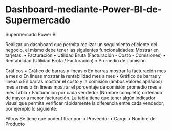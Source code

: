 # Dashboard-mediante-Power-BI-de-Supermercado
Supermercado Power BI

Realizar un dashboard que permita realizar un seguimiento eficiente del negocio, el mismo debe tener las siguientes funcionalidades:
Mostrar en tarjetas:
•	Facturación
•	Utilidad Bruta (Facturación - Costo - Comisiones)
•	Rentabilidad (Utilidad Bruta / Facturación)
•	Promedio de comisión

Gráficos
•	Gráfico de barras y lineas
o	En barras mostrar la facturación mes a mes
o	En lineas mostrar la rentabilidad mes a mes
•	Gráfico de barras y lineas
o	En barras mostrar el costo y la comisión (ambos valores apilados) mes a mes
o	En lineas mostrar el porcentaje de comisión promedio mes a mes
Tabla 
•	Facturación por cada vendedor (Nombre completo) ordenado de mayor a menor facturación. La tabla tiene que tener algún indicador visual que permita verificar rápidamente la diferencia entre cada vendedor, por ejemplo lo siguiente:
 
Filtros
Se tiene que poder filtrar por:
•	Proveedor
•	Cargo
•	Nombre del Producto

